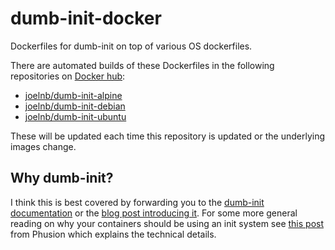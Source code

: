 # dumb-init-docker

Dockerfiles for dumb-init on top of various OS dockerfiles.

There are automated builds of these Dockerfiles in the following repositories on [Docker hub](https://hub.docker.com/):

* [joelnb/dumb-init-alpine](https://hub.docker.com/r/joelnb/dumb-init-alpine)
* [joelnb/dumb-init-debian](https://hub.docker.com/r/joelnb/dumb-init-debian)
* [joelnb/dumb-init-ubuntu](https://hub.docker.com/r/joelnb/dumb-init-ubuntu)

These will be updated each time this repository is updated or the underlying images change.

## Why dumb-init?

I think this is best covered by forwarding you to the [dumb-init documentation](https://github.com/Yelp/dumb-init/blob/master/README.md) or the [blog post introducing it](https://engineeringblog.yelp.com/2016/01/dumb-init-an-init-for-docker.html). For some more general reading on why your containers should be using an init system see [this post](https://blog.phusion.nl/2015/01/20/docker-and-the-pid-1-zombie-reaping-problem/) from Phusion which explains the technical details.
